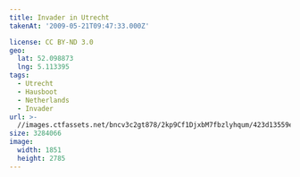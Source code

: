 ```yaml
---
title: Invader in Utrecht
takenAt: '2009-05-21T09:47:33.000Z'

license: CC BY-ND 3.0
geo:
  lat: 52.098873
  lng: 5.113395
tags:
  - Utrecht
  - Hausboot
  - Netherlands
  - Invader
url: >-
  //images.ctfassets.net/bncv3c2gt878/2kp9Cf1DjxbM7fbzlyhqum/423d13559ec12d49488352e79a4db5ef/invader-in-utrecht_4378673334_o
size: 3284066
image:
  width: 1851
  height: 2785
---
```

